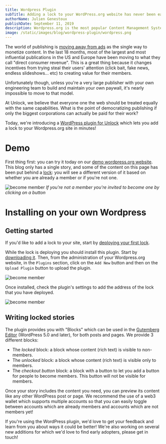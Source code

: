```yaml
---
title: Wordpress Plugin
subTitle: Adding a lock to your WordPress.org website has never been easier!
authorName: Julien Genestoux
publishDate: September 11, 2019
description: Wordpress.org is the most popular Content Management System. Adding a lock to your site let's you monetize the words you write without asking anyone's permission!
image: /static/images/blog/wordpress-plugin/wordpress.png
---
```


The world of publishing is [moving away from ads](https://medium.com/unlock-protocol/the-end-of-the-ad-supported-web-d4d093fb462f) as the single way to monetize content. In the last 18 months, most of the largest and most influential publications in the US and Europe have been moving to what they call "direct consumer revenue". This is a great thing because it changes incentives from trying steal their users' attention (click bait, fake news, endless slideshows... etc) to creating value for their members.

Unfortunately though, unless you're a very large publisher with your own engineering team to build and maintain your own paywall, it's nearly impossible to move to that model.

At Unlock, we believe that everyone one the web should be treated equally with the same capabilities. What is the point of democratizing publishing if only the biggest corporations can actually be paid for their work?

Today, we're introducing a [WordPress plugin for Unlock](https://github.com/unlock-protocol/unlock-wordpress-plugin) which lets you add a lock to your Wordpress.org site in minutes!

# Demo

First thing first: you can try it today on our [demo wordpress.org website](https://wordpress-demo.unlock-protocol.com/). This blog only has a single story, and some of the content on this page has been put behind a [lock](https://etherscan.io/address/0xb0114bbdce17e0af91b2be32916a1e236cf6034f): you will see a different version of it based on whether you are already a member or if you're not one.

![become member](/static/images/blog/wordpress-plugin/become-member-wordpress.png)
_If you're not a member you're invited to become one by clicking on a button_

# Installing on your own Wordpress

## Getting started

If you'd like to add a lock to your site, start by [deploying your first lock](https://unlock-protocol.com/blog/create-first-lock/).

While the lock is deploying you should install this plugin. Start by [downloading it](https://github.com/unlock-protocol/unlock-wordpress-plugin/archive/master.zip). Then, from the administration of your Wordpress.org website, in the `Plugins` section, click on the `Add New` button and then on the `Upload Plugin` button to upload the plugin.

![become member](/static/images/blog/wordpress-plugin/install-plugin.png)

Once installed, check the plugin's settings to add the address of the lock that you have deployed.

![become member](/static/images/blog/wordpress-plugin/plugin-settings.png)

## Writing locked stories

The plugin provides you with "Blocks" which can be used in the [Gutemberg Editor](https://wordpress.org/gutenberg/) (WordPress 5.0 and later), for both posts and pages. We provide 3 different blocks:

- The _locked_ block: a block whose content (rich text) is visible to non-members.
- The _unlocked_ block: a block whose content (rich text) is visible only to members.
- The _checkout button_ block: a block with a button to let you add a button for people to become members. This button will not be visible for members.

Once your story includes the content you need, you can preview its content like any other WordPress post or page. We recommend the use of a web3 wallet which supports multiple accounts so that you can easily toggle between accounts which are already members and accounts which are not members yet!

If you're using the WordPress plugin, we'd love to get your feedback and learn from you about ways it could be better! We're also working on several new additions for which we'd love to find early adopters, please get in touch!

